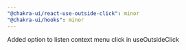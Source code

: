 ```yaml
---
"@chakra-ui/react-use-outside-click": minor
"@chakra-ui/hooks": minor
---
```


Added option to listen context menu click in useOutsideClick
